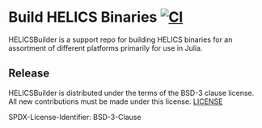 # Build HELICS Binaries [![CI](https://github.com/GMLC-TDC/HELICSBuilder/workflows/CI/badge.svg)](https://github.com/GMLC-TDC/HELICSBuilder/actions?query=workflow%3ACI)

HELICSBuilder is a support repo for building HELICS binaries for an assortment of different platforms primarily for use in Julia.

## Release

HELICSBuilder is distributed under the terms of the BSD-3 clause license.
All new contributions must be made under this license. [LICENSE](LICENSE)

SPDX-License-Identifier: BSD-3-Clause
